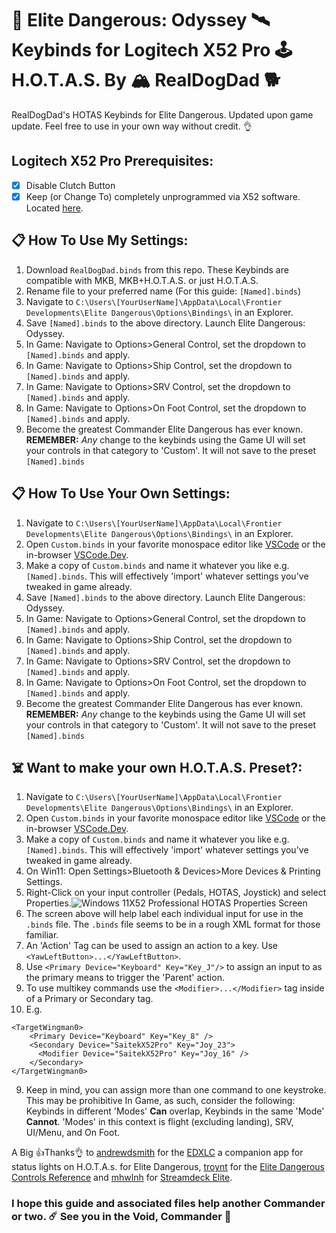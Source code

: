 # 🚀 Elite Dangerous: Odyssey 🛰️ Keybinds for Logitech X52 Pro 🕹️ H.O.T.A.S. By 🏔️ RealDogDad 🐕
RealDogDad's HOTAS Keybinds for Elite Dangerous. Updated upon game update.
Feel free to use in your own way without credit. 👌
## Logitech X52 Pro Prerequisites:
- [x] Disable Clutch Button
- [x] Keep (or Change To) completely unprogrammed via X52 software. Located [here](https://logitechg502.com/wp-content/drivers/X52_HOTAS_x86_8_0_213_0.exe). 
## 📋 How To Use My Settings:
1. Download `RealDogDad.binds` from this repo. These Keybinds are compatible with MKB, MKB+H.O.T.A.S. or just H.O.T.A.S.
2. Rename file to your preferred name (For this guide: `[Named].binds`)
1. Navigate to `C:\Users\[YourUserName]\AppData\Local\Frontier Developments\Elite Dangerous\Options\Bindings\` in an Explorer.
2. Save `[Named].binds` to the above directory. Launch Elite Dangerous: Odyssey.
3. In Game: Navigate to Options>General Control, set the dropdown to `[Named].binds` and apply.
4. In Game: Navigate to Options>Ship Control, set the dropdown to `[Named].binds` and apply.
5. In Game: Navigate to Options>SRV Control, set the dropdown to `[Named].binds` and apply.
6. In Game: Navigate to Options>On Foot Control, set the dropdown to `[Named].binds` and apply.
7. Become the greatest Commander Elite Dangerous has ever known.
__REMEMBER:__ *Any* change to the keybinds using the Game UI will set your controls in that category to 'Custom'. It will not save to the preset `[Named].binds`
## 📋 How To Use Your Own Settings:
1. Navigate to `C:\Users\[YourUserName]\AppData\Local\Frontier Developments\Elite Dangerous\Options\Bindings\` in an Explorer.
2. Open `Custom.binds` in your favorite monospace editor like [VSCode](https://code.visualstudio.com/) or the in-browser [VSCode.Dev](https://vscode.dev/).
3. Make a copy of `Custom.binds` and name it whatever you like e.g. `[Named].binds`. This will effectively 'import' whatever settings you've tweaked in game already.
2. Save `[Named].binds` to the above directory. Launch Elite Dangerous: Odyssey.
4. In Game: Navigate to Options>General Control, set the dropdown to `[Named].binds` and apply.
5. In Game: Navigate to Options>Ship Control, set the dropdown to `[Named].binds` and apply.
6. In Game: Navigate to Options>SRV Control, set the dropdown to `[Named].binds` and apply.
7. In Game: Navigate to Options>On Foot Control, set the dropdown to `[Named].binds` and apply.
8. Become the greatest Commander Elite Dangerous has ever known.
__REMEMBER:__ *Any* change to the keybinds using the Game UI will set your controls in that category to 'Custom'. It will not save to the preset `[Named].binds`
## ☠️ Want to make your own H.O.T.A.S. Preset?:
1. Navigate to `C:\Users\[YourUserName]\AppData\Local\Frontier Developments\Elite Dangerous\Options\Bindings\` in an Explorer.
2. Open `Custom.binds` in your favorite monospace editor like [VSCode](https://code.visualstudio.com/) or the in-browser [VSCode.Dev](https://vscode.dev/).
3. Make a copy of `Custom.binds` and name it whatever you like e.g. `[Named].binds`. This will effectively 'import' whatever settings you've tweaked in game already. 
4. On Win11: Open Settings>Bluetooth & Devices>More Devices & Printing Settings. 
5. Right-Click on your input controller (Pedals, HOTAS, Joystick) and select Properties.<picture><source media="(prefers-color-scheme: dark)" srcset="https://i.ibb.co/PYdS3TZ/Controller-Properties.png" alt="Controller-Properties"><img alt="Windows 11X52 Professional HOTAS Properties Screen" src="https://i.ibb.co/PYdS3TZ/Controller-Properties.png"></picture>
6. The screen above will help label each individual input for use in the `.binds` file. The `.binds` file seems to be in a rough XML format for those familiar.
7. An 'Action' Tag can be used to assign an action to a key. Use `<YawLeftButton>...</YawLeftButton>`.
7. Use `<Primary Device="Keyboard" Key="Key_J"/>` to assign an input to as the primary means to trigger the 'Parent' action.
9. To use multikey commands use the `<Modifier>...</Modifier>` tag inside of a Primary or Secondary tag.
8. E.g. 
```
<TargetWingman0>
	<Primary Device="Keyboard" Key="Key_8" />
	<Secondary Device="SaitekX52Pro" Key="Joy_23">
	  <Modifier Device="SaitekX52Pro" Key="Joy_16" />
	</Secondary>
</TargetWingman0>
```
9. Keep in mind, you can assign more than one command to one keystroke. This may be prohibitive In Game, as such, consider the following: Keybinds in different 'Modes' __Can__ overlap, Keybinds in the same 'Mode' __Cannot__. 'Modes' in this context is flight (excluding landing), SRV, UI/Menu, and On Foot.

A Big 👍Thanks👌 to [andrewdsmith](https://github.com/andrewdsmith) for the [EDXLC](https://github.com/andrewdsmith/edxlc) a companion app for status lights on H.O.T.A.s. for Elite Dangerous, [troynt](https://github.com/troynt) for the [Elite Dangerous Controls Reference](https://troynt.github.io/elite_dangerous_controls_reference/) and [mhwlnh](https://github.com/mhwlng) for [Streamdeck Elite](https://github.com/mhwlng/streamdeck-elite).
### I hope this guide and associated files help another Commander or two. ☄️ See you in the Void, Commander 🌌
